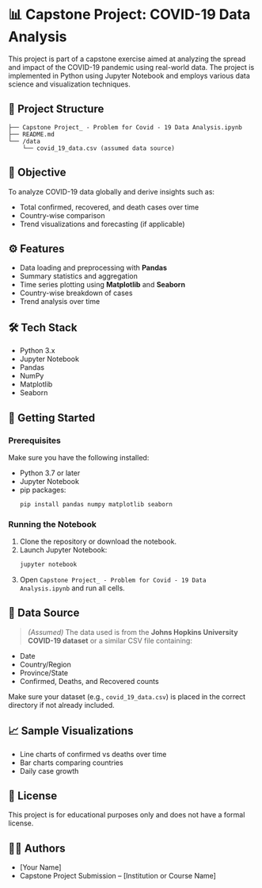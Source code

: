 # 📊 Capstone Project: COVID-19 Data Analysis

This project is part of a capstone exercise aimed at analyzing the spread and impact of the COVID-19 pandemic using real-world data. The project is implemented in Python using Jupyter Notebook and employs various data science and visualization techniques.

## 📁 Project Structure

```
├── Capstone Project_ - Problem for Covid - 19 Data Analysis.ipynb
├── README.md
└── /data
    └── covid_19_data.csv (assumed data source)
```

## 🧪 Objective

To analyze COVID-19 data globally and derive insights such as:
- Total confirmed, recovered, and death cases over time
- Country-wise comparison
- Trend visualizations and forecasting (if applicable)

## ⚙️ Features

- Data loading and preprocessing with **Pandas**
- Summary statistics and aggregation
- Time series plotting using **Matplotlib** and **Seaborn**
- Country-wise breakdown of cases
- Trend analysis over time

## 🛠️ Tech Stack

- Python 3.x
- Jupyter Notebook
- Pandas
- NumPy
- Matplotlib
- Seaborn

## 📌 Getting Started

### Prerequisites

Make sure you have the following installed:
- Python 3.7 or later
- Jupyter Notebook
- pip packages:
  ```
  pip install pandas numpy matplotlib seaborn
  ```

### Running the Notebook

1. Clone the repository or download the notebook.
2. Launch Jupyter Notebook:
   ```bash
   jupyter notebook
   ```
3. Open `Capstone Project_ - Problem for Covid - 19 Data Analysis.ipynb` and run all cells.

## 📂 Data Source

> *(Assumed)* The data used is from the **Johns Hopkins University COVID-19 dataset** or a similar CSV file containing:
- Date
- Country/Region
- Province/State
- Confirmed, Deaths, and Recovered counts

Make sure your dataset (e.g., `covid_19_data.csv`) is placed in the correct directory if not already included.

## 📈 Sample Visualizations

- Line charts of confirmed vs deaths over time
- Bar charts comparing countries
- Daily case growth

## 🧾 License

This project is for educational purposes only and does not have a formal license.

## 🙋‍♀️ Authors

- [Your Name]
- Capstone Project Submission – [Institution or Course Name]